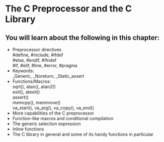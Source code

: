 # The C Preprocessor and the C Library #
## You will learn about the following in this chapter: ##
* Preprocessor directives<br>
  #define, #include, #ifdef<br>
  #else, #endif, #ifndef<br>
  #if, #elif, #line, #error, #pragma<br>
* Keywords:<br>
  _Generic, _Noreturn, _Static_assert<br>
* Functions/Macros:<br>
  sqrt(), atan(), atan2()<br>
  exit(), atexit()<br>
  assert()<br>
  memcpy(), memmove()<br>
  va_start(), va_arg(), va_copy(), va_end()<br>
* More capabilities of the C preprocessor
* Function-like macros and conditional compilation
* The generic selection expression
* Inline functions
* The C library in general and some of its handy functions in particular